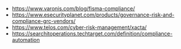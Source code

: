 * https://www.varonis.com/blog/fisma-compliance/
* https://www.esecurityplanet.com/products/governance-risk-and-compliance-grc-vendors/
* https://www.telos.com/cyber-risk-management/xacta/
* https://searchitoperations.techtarget.com/definition/compliance-automation
